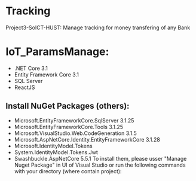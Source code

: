 # Tracking
Project3-SoICT-HUST: Manage tracking for money transfering of any Bank
# IoT_ParamsManage:
- .NET Core 3.1
- Entity Framework Core 3.1
- SQL Server
- ReactJS

## Install NuGet Packages (others):
- Microsoft.EntityFrameworkCore.SqlServer 3.1.25
- Microsoft.EntityFrameworkCore.Tools 3.1.25
- Microsoft.VisualStudio.Web.CodeGeneration 3.1.5
- Microsoft.AspNetCore.Identity.EntityFrameworkCore 3.1.28
- Microsoft.IdentityModel.Tokens
- System.IdentityModel.Tokens.Jwt
- Swashbuckle.AspNetCore 5.5.1
To install them, please usser "Manage Nuget Package" in UI of Visual Studio or run the following commands with your directory (where contain project):

